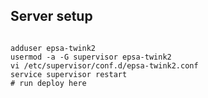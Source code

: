 Server setup
---
```shell

adduser epsa-twink2
usermod -a -G supervisor epsa-twink2
vi /etc/supervisor/conf.d/epsa-twink2.conf
service supervisor restart
# run deploy here

```